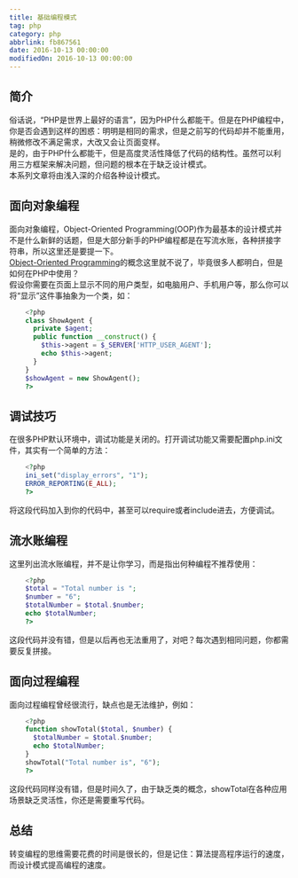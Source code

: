 ```yaml
---
title: 基础编程模式
tag: php
category: php
abbrlink: fb867561
date: 2016-10-13 00:00:00
modifiedOn: 2016-10-13 00:00:00
---
```


## 简介

俗话说，“PHP是世界上最好的语言”，因为PHP什么都能干。但是在PHP编程中，你是否会遇到这样的困惑：明明是相同的需求，但是之前写的代码却并不能重用，稍微修改不满足需求，大改又会让页面变样。  
是的，由于PHP什么都能干，但是高度灵活性降低了代码的结构性。虽然可以利用三方框架来解决问题，但问题的根本在于缺乏设计模式。  
本系列文章将由浅入深的介绍各种设计模式。

<!--more-->

## 面向对象编程

面向对象编程，Object-Oriented Programming(OOP)作为最基本的设计模式并不是什么新鲜的话题，但是大部分新手的PHP编程都是在写流水账，各种拼接字符串，所以这里还是要提一下。  
[Object-Oriented Programming][2]的概念这里就不说了，毕竟很多人都明白，但是如何在PHP中使用？  
假设你需要在页面上显示不同的用户类型，如电脑用户、手机用户等，那么你可以将“显示”这件事抽象为一个类，如：
```php
    <?php
    class ShowAgent {
      private $agent;
      public function __construct() {
        $this->agent = $_SERVER['HTTP_USER_AGENT'];
        echo $this->agent;
      }
    }
    $showAgent = new ShowAgent();
    ?>
```
## 调试技巧

在很多PHP默认环境中，调试功能是关闭的。打开调试功能又需要配置php.ini文件，其实有一个简单的方法：
```php
    <?php
    ini_set("display_errors", "1");
    ERROR_REPORTING(E_ALL);
    ?>
```
将这段代码加入到你的代码中，甚至可以require或者include进去，方便调试。

## 流水账编程

这里列出流水账编程，并不是让你学习，而是指出何种编程不推荐使用：
```php    
    <?php
    $total = "Total number is ";
    $number = "6";
    $totalNumber = $total.$number;
    echo $totalNumber;
    ?>
```
这段代码并没有错，但是以后再也无法重用了，对吧？每次遇到相同问题，你都需要反复拼接。

## 面向过程编程

面向过程编程曾经很流行，缺点也是无法维护，例如：
```php    
    <?php
    function showTotal($total, $number) {
      $totalNumber = $total.$number;
      echo $totalNumber;
    }
    showTotal("Total number is", "6");
    ?>
```
这段代码同样没有错，但是时间久了，由于缺乏类的概念，showTotal在各种应用场景缺乏灵活性，你还是需要重写代码。

## 总结

转变编程的思维需要花费的时间是很长的，但是记住：算法提高程序运行的速度，而设计模式提高编程的速度。

[2]: https://en.wikipedia.org/wiki/Object-oriented_programming

